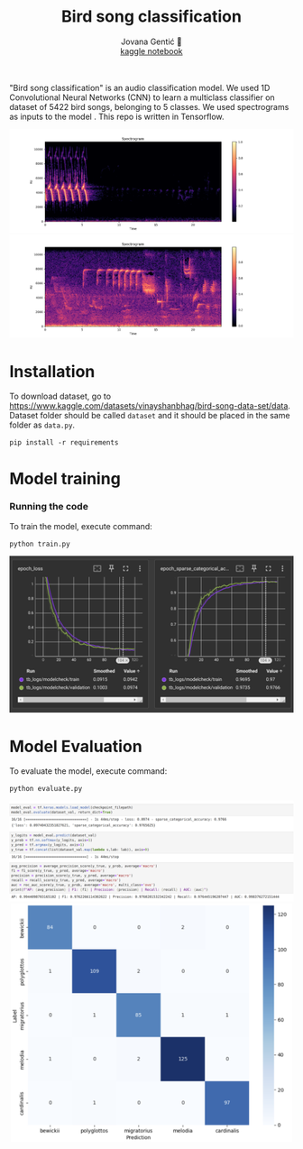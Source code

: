 <div align="center"> <h1> Bird song classification </h1> </div>
<div align="center"><a>Jovana&nbsp;Gentić 🦆</a></div>
<div align="center"><a href="https://www.kaggle.com/code/jovanagenti/spectrogram-classification-with-conv1d-97-7">kaggle notebook</a></div>

<br>
<br>

"Bird song classification" is an audio classification model. We used 1D Convolutional Neural Networks (CNN) to learn a multiclass classifier on dataset of 5422 bird songs, belonging to 5 classes. We used spectrograms as inputs to the model . This repo is written in Tensorflow.

<div align="center"><img src="./images/Figure_4.png"></div>
<div align="center"><img src="./images/Figure_5.png"></div>

# Installation #
To download dataset, go to https://www.kaggle.com/datasets/vinayshanbhag/bird-song-data-set/data. Dataset folder should be called `dataset` and it should be placed in the same folder as `data.py`.

```
pip install -r requirements
```

# Model training #
### Running the code
To train the model, execute command:

```
python train.py
```
<div align="center"><img src="./images/tblogs.png"></div>

# Model Evaluation #
To evaluate the model, execute command:

```
python evaluate.py
```
<div align="center"><img src="./images/metrics.png"></div>
<div align="center"><img width="500" src="./images/confusionmatrix.png"></div>
